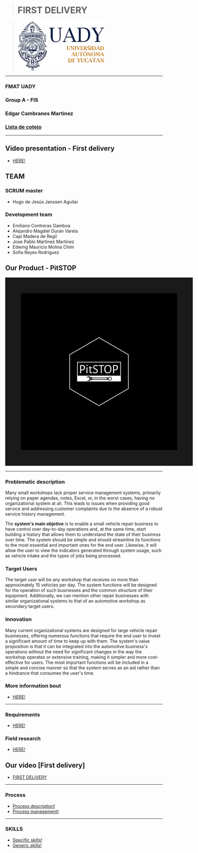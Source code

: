 > # FIRST DELIVERY

>![UADY logo](Assets/Logo_UADY.png)


---
### FMAT UADY
### Group A - FIS
### Edgar Cambranes Martínez
### [Lista de cotejo](https://alumnosuady-my.sharepoint.com/:x:/g/personal/a14016364_alumnos_uady_mx/EUe1gdJxITZHumbyNAlsQ-AB_ubL6HO8S8BcjRGBRmnhtA?e=XYXzTr&nav=MTVfezkwQTQ4NURFLTE1OTgtNjM0QS05OEEzLURCNUU0MUE5N0UwOH0)
---
## Video presentation - First delivery
- [HERE!](https://github.com/hjanssena/FIS-Proyecto/blob/d8c0d0196a7b1681dc14ae3724a6fd7d736ceb80/Artifacts/Presentacion%20que%20se%20uso%20en%20el%20video.pdf)

## TEAM

### SCRUM master
 - Hugo de Jesús Janssen Aguilar 
 
### Development team
 - Emiliano Contreras Gamboa 
 - Alejandro Magdiel Duran Varela
 - Capi Madera de Regil
 - Jose Pablo Martinez Martinez
 - Edwing Mauricio Molina Chim
 - Sofia Reyes Rodriguez 

## Our Product - PitSTOP

<img src="https://github.com/hjanssena/FIS-Proyecto/blob/b3437fb56d8e14e01c90bac4d7f6ad1923f5de83/Assets/Logo_PitSTOP.jpg" width="500" height="500" border="50"/>

---

### Problematic description
Many small workshops lack proper service management systems, primarily relying on paper agendas, notes, Excel, or, in the worst cases, having no organizational system at all. This leads to issues when providing good service and addressing customer complaints due to the absence of a robust service history management.

The **system's main objetive** is to enable a small vehicle repair business to have control over day-to-day operations and, at the same time, start building a history that allows them to understand the state of their business over time. The system should be simple and should streamline its functions to the most essential and important ones for the end user. Likewise, it will allow the user to view the indicators generated through system usage, such as vehicle intake and the types of jobs being processed.

### Target Users

The target user will be any workshop that receives no more than approximately 15 vehicles per day. The system functions will be designed for the operation of such businesses and the common structure of their equipment. Additionally, we can mention other repair businesses with similar organizational systems to that of an automotive workshop as secondary target users.

### Innovation
Many current organizational systems are designed for large vehicle repair businesses, offering numerous functions that require the end user to invest a significant amount of time to keep up with them. The system's value proposition is that it can be integrated into the automotive business's operations without the need for significant changes in the way the workshop operates or extensive training, making it simpler and more cost-effective for users. The most important functions will be included in a simple and concise manner so that the system serves as an aid rather than a hindrance that consumes the user's time.



### More information bout

- [HERE!](Product/Product.md)

---
### Requirements

- [HERE!](https://github.com/hjanssena/FIS-Proyecto/blob/d8c0d0196a7b1681dc14ae3724a6fd7d736ceb80/Artifacts/Requerimientos%20funcionales%20y%20no%20funcionales.pdf)

### Field research
- [HERE!](https://github.com/hjanssena/FIS-Proyecto/blob/d8c0d0196a7b1681dc14ae3724a6fd7d736ceb80/Artifacts/Investigaci%C3%B3n%20de%20campo.pdf)

## Our video [First delivery]

- [FIRST DELIVERY](https://alumnosuady-my.sharepoint.com/:v:/g/personal/a23216377_alumnos_uady_mx/ERZffhl0FzRMr0ZmMLes74UBog48Jy_V4Xs_pvX1Fy_-hw?nav=eyJyZWZlcnJhbEluZm8iOnsicmVmZXJyYWxBcHAiOiJPbmVEcml2ZUZvckJ1c2luZXNzIiwicmVmZXJyYWxBcHBQbGF0Zm9ybSI6IldlYiIsInJlZmVycmFsTW9kZSI6InZpZXciLCJyZWZlcnJhbFZpZXciOiJNeUZpbGVzTGlua0RpcmVjdCJ9fQ&e=lJxXgG)

---

### Process

- [Process description!](https://github.com/hjanssena/FIS-Proyecto/blob/d74b3f2d681bf83ab23cee612ec9530043c8184f/Roles%20%26%20Organization/Process%20description.md)
- [Process management!](https://github.com/hjanssena/FIS-Proyecto/blob/a6264763d6cab771232dda1dfda64ff08c6235b2/Roles%20%26%20Organization/Process%20Management.md)

---

### SKILLS

- [Specific skills!](https://github.com/hjanssena/FIS-Proyecto/blob/a6264763d6cab771232dda1dfda64ff08c6235b2/Skills/Competencias%20especi%CC%81ficas.pdf)
- [Generic skills!](https://github.com/hjanssena/FIS-Proyecto/blob/a6264763d6cab771232dda1dfda64ff08c6235b2/Skills/Competencias%20generales.pdf)
